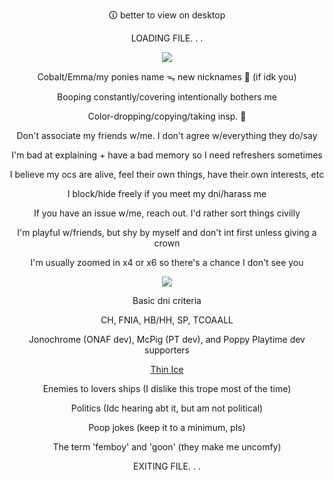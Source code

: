 <div align="center">

🛈 better to view on desktop

LOADING FILE. . .

![](https://i.imgur.com/nuJZj8v.png)

Cobalt/Emma/my ponies name ᯓ new nicknames 🚫 (if idk you)

Booping constantly/covering intentionally bothers me

Color-dropping/copying/taking insp. 🚫

Don't associate my friends w/me. I don't agree w/everything they do/say

I'm bad at explaining + have a bad memory so I need refreshers sometimes

I believe my ocs are alive, feel their own things, have their own interests, etc

I block/hide freely if you meet my dni/harass me

If you have an issue w/me, reach out. I'd rather sort things civilly

I'm playful w/friends, but shy by myself and don't int first unless giving a crown

I'm usually zoomed in x4 or x6 so there's a chance I don't see you

![](https://i.imgur.com/Q93gACM.png)

Basic dni criteria

CH, FNIA, HB/HH, SP, TCOAALL

Jonochrome (ONAF dev), McPig (PT dev), and Poppy Playtime dev supporters

<ins>Thin Ice</ins>

Enemies to lovers ships (I dislike this trope most of the time)

Politics (Idc hearing abt it, but am not political)

Poop jokes (keep it to a minimum, pls)

The term 'femboy' and 'goon' (they make me uncomfy)

EXITING FILE. . .
